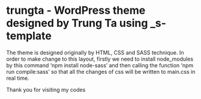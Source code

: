 # trungta - WordPress theme designed by Trung Ta using _s-template 
The theme is designed originally by HTML, CSS and SASS technique. In order to make change to this layout, firstly we need to install node_modules by this command ‘npm install node-sass’ and then calling the function ‘npm run compile:sass’ so that all the changes of css will be written to main.css in real time. 

Thank you for visiting my codes 

